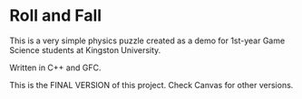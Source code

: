 Roll and Fall 
========

This is a very simple physics puzzle created as a demo for 1st-year Game Science students at Kingston University.

Written in C++ and GFC.

This is the FINAL VERSION of this project.
Check Canvas for other versions.
